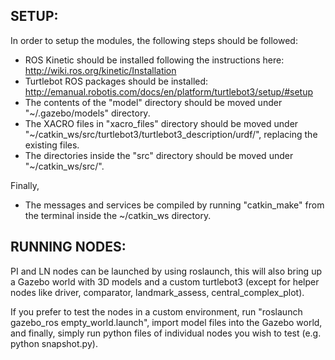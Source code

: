 ## SETUP:

In order to setup the modules, the following steps should be followed:

* ROS Kinetic should be installed following the instructions here: http://wiki.ros.org/kinetic/Installation
* Turtlebot ROS packages should be installed: http://emanual.robotis.com/docs/en/platform/turtlebot3/setup/#setup
* The contents of the "model" directory should be moved under "~/.gazebo/models" directory.
* The XACRO files in "xacro_files" directory should be moved under "~/catkin_ws/src/turtlebot3/turtlebot3_description/urdf/", replacing the existing files.
* The directories inside the "src" directory should be moved under "~/catkin_ws/src/".

Finally,
* The messages and services be compiled by running "catkin_make" from the terminal inside the ~/catkin_ws directory.

## RUNNING NODES:

PI and LN nodes can be launched by using roslaunch, this will also bring up a Gazebo world with 3D models and a custom turtlebot3 (except for helper nodes like driver, comparator, landmark_assess, central_complex_plot). 

If you prefer to test the nodes in a custom environment, run "roslaunch gazebo_ros empty_world.launch", import model files into the Gazebo world, and finally, simply run python files of individual nodes you wish to test (e.g. python snapshot.py).


